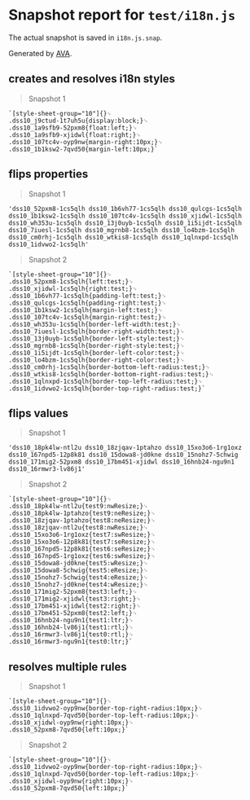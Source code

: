 # Snapshot report for `test/i18n.js`

The actual snapshot is saved in `i18n.js.snap`.

Generated by [AVA](https://ava.li).

## creates and resolves i18n styles

> Snapshot 1

    `[style-sheet-group="10"]{}␊
    .dss10_j9ctud-1t7uh5u{display:block;}␊
    .dss10_1a9sfb9-52pxm8{float:left;}␊
    .dss10_1a9sfb9-xjidwl{float:right;}␊
    .dss10_107tc4v-oyp9nw{margin-right:10px;}␊
    .dss10_1b1ksw2-7qvd50{margin-left:10px;}`

## flips properties

> Snapshot 1

    'dss10_52pxm8-1cs5qlh dss10_1b6vh77-1cs5qlh dss10_qulcgs-1cs5qlh dss10_1b1ksw2-1cs5qlh dss10_107tc4v-1cs5qlh dss10_xjidwl-1cs5qlh dss10_wh353u-1cs5qlh dss10_13j0uyb-1cs5qlh dss10_1i5ijdt-1cs5qlh dss10_7iuesl-1cs5qlh dss10_mgrnb8-1cs5qlh dss10_lo4bzm-1cs5qlh dss10_cm0rhj-1cs5qlh dss10_wtkis8-1cs5qlh dss10_1qlnxpd-1cs5qlh dss10_1idvwo2-1cs5qlh'

> Snapshot 2

    `[style-sheet-group="10"]{}␊
    .dss10_52pxm8-1cs5qlh{left:test;}␊
    .dss10_xjidwl-1cs5qlh{right:test;}␊
    .dss10_1b6vh77-1cs5qlh{padding-left:test;}␊
    .dss10_qulcgs-1cs5qlh{padding-right:test;}␊
    .dss10_1b1ksw2-1cs5qlh{margin-left:test;}␊
    .dss10_107tc4v-1cs5qlh{margin-right:test;}␊
    .dss10_wh353u-1cs5qlh{border-left-width:test;}␊
    .dss10_7iuesl-1cs5qlh{border-right-width:test;}␊
    .dss10_13j0uyb-1cs5qlh{border-left-style:test;}␊
    .dss10_mgrnb8-1cs5qlh{border-right-style:test;}␊
    .dss10_1i5ijdt-1cs5qlh{border-left-color:test;}␊
    .dss10_lo4bzm-1cs5qlh{border-right-color:test;}␊
    .dss10_cm0rhj-1cs5qlh{border-bottom-left-radius:test;}␊
    .dss10_wtkis8-1cs5qlh{border-bottom-right-radius:test;}␊
    .dss10_1qlnxpd-1cs5qlh{border-top-left-radius:test;}␊
    .dss10_1idvwo2-1cs5qlh{border-top-right-radius:test;}`

## flips values

> Snapshot 1

    'dss10_18pk4lw-ntl2u dss10_18zjqav-1ptahzo dss10_15xo3o6-1rg1oxz dss10_167npd5-12p8k81 dss10_15dowa8-jd0kne dss10_15nohz7-5chwig dss10_171mig2-52pxm8 dss10_17bm451-xjidwl dss10_16hnb24-ngu9n1 dss10_16rmwr3-lv86j1'

> Snapshot 2

    `[style-sheet-group="10"]{}␊
    .dss10_18pk4lw-ntl2u{test9:nwResize;}␊
    .dss10_18pk4lw-1ptahzo{test9:neResize;}␊
    .dss10_18zjqav-1ptahzo{test8:neResize;}␊
    .dss10_18zjqav-ntl2u{test8:nwResize;}␊
    .dss10_15xo3o6-1rg1oxz{test7:swResize;}␊
    .dss10_15xo3o6-12p8k81{test7:seResize;}␊
    .dss10_167npd5-12p8k81{test6:seResize;}␊
    .dss10_167npd5-1rg1oxz{test6:swResize;}␊
    .dss10_15dowa8-jd0kne{test5:wResize;}␊
    .dss10_15dowa8-5chwig{test5:eResize;}␊
    .dss10_15nohz7-5chwig{test4:eResize;}␊
    .dss10_15nohz7-jd0kne{test4:wResize;}␊
    .dss10_171mig2-52pxm8{test3:left;}␊
    .dss10_171mig2-xjidwl{test3:right;}␊
    .dss10_17bm451-xjidwl{test2:right;}␊
    .dss10_17bm451-52pxm8{test2:left;}␊
    .dss10_16hnb24-ngu9n1{test1:ltr;}␊
    .dss10_16hnb24-lv86j1{test1:rtl;}␊
    .dss10_16rmwr3-lv86j1{test0:rtl;}␊
    .dss10_16rmwr3-ngu9n1{test0:ltr;}`

## resolves multiple rules

> Snapshot 1

    `[style-sheet-group="10"]{}␊
    .dss10_1idvwo2-oyp9nw{border-top-right-radius:10px;}␊
    .dss10_1qlnxpd-7qvd50{border-top-left-radius:10px;}␊
    .dss10_xjidwl-oyp9nw{right:10px;}␊
    .dss10_52pxm8-7qvd50{left:10px;}`

> Snapshot 2

    `[style-sheet-group="10"]{}␊
    .dss10_1idvwo2-oyp9nw{border-top-right-radius:10px;}␊
    .dss10_1qlnxpd-7qvd50{border-top-left-radius:10px;}␊
    .dss10_xjidwl-oyp9nw{right:10px;}␊
    .dss10_52pxm8-7qvd50{left:10px;}`
